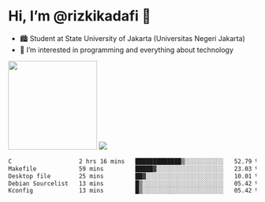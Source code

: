 # Hi, I’m @rizkikadafi 👋
- 🏙 Student at State University of Jakarta (Universitas Negeri Jakarta)
- 👀 I’m interested in programming and everything about technology
<img height="180em" src="https://github-readme-stats.vercel.app/api?username=rizkikadafi&show_icons=true&hide_border=true&&count_private=true&include_all_commits=true" />
<img src="https://github-readme-stats.vercel.app/api/top-langs/?username=rizkikadafi&show_icons=true&hide_border=true&&count_private=true&include_all_commits=true" />

<!--START_SECTION:waka-->

```txt
C                   2 hrs 16 mins   █████████████▒░░░░░░░░░░░   52.79 %
Makefile            59 mins         █████▓░░░░░░░░░░░░░░░░░░░   23.03 %
Desktop file        25 mins         ██▓░░░░░░░░░░░░░░░░░░░░░░   10.01 %
Debian Sourcelist   13 mins         █▒░░░░░░░░░░░░░░░░░░░░░░░   05.42 %
Kconfig             13 mins         █▒░░░░░░░░░░░░░░░░░░░░░░░   05.42 %
```

<!--END_SECTION:waka-->

<!---
rizkikadafi/rizkikadafi is a ✨ special ✨ repository because its `README.md` (this file) appears on your GitHub profile.
You can click the Preview link to take a look at your changes.
--->
